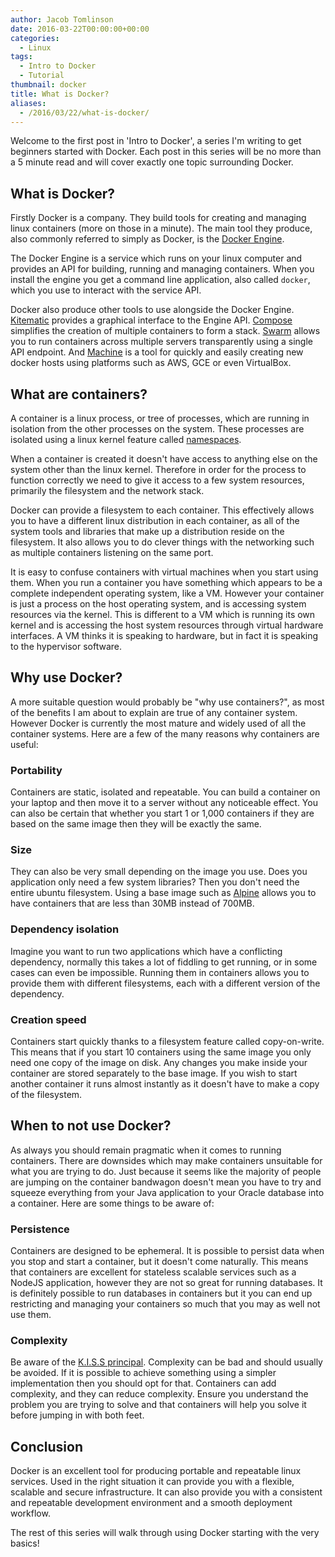```yaml
---
author: Jacob Tomlinson
date: 2016-03-22T00:00:00+00:00
categories:
  - Linux
tags:
  - Intro to Docker
  - Tutorial
thumbnail: docker
title: What is Docker?
aliases:
  - /2016/03/22/what-is-docker/
---
```



Welcome to the first post in 'Intro to Docker', a series I'm writing to get beginners started with Docker. Each post in this series will be no more than a 5 minute read and will cover exactly one topic surrounding Docker.

## What is Docker?

Firstly Docker is a company. They build tools for creating and managing linux containers (more on those in a minute). The main tool they produce, also commonly referred to simply as Docker, is the [Docker Engine][docker-engine].

The Docker Engine is a service which runs on your linux computer and provides an API for building, running and managing containers. When you install the engine you get a command line application, also called `docker`, which you use to interact with the service API.

Docker also produce other tools to use alongside the Docker Engine. [Kitematic][kitematic] provides a graphical interface to the Engine API. [Compose][docker-compose] simplifies the creation of multiple containers to form a stack. [Swarm][docker-swarm] allows you to run containers across multiple servers transparently using a single API endpoint. And [Machine][docker-machine] is a tool for quickly and easily creating new docker hosts using platforms such as AWS, GCE or even VirtualBox.

## What are containers?

A container is a linux process, or tree of processes, which are running in isolation from the other processes on the system. These processes are isolated using a linux kernel feature called [namespaces][kernel-namespaces].

When a container is created it doesn't have access to anything else on the system other than the linux kernel. Therefore in order for the process to function correctly we need to give it access to a few system resources, primarily the filesystem and the network stack.

Docker can provide a filesystem to each container. This effectively allows you to have a different linux distribution in each container, as all of the system tools and libraries that make up a distribution reside on the filesystem. It also allows you to do clever things with the networking such as multiple containers listening on the same port.

It is easy to confuse containers with virtual machines when you start using them. When you run a container you have something which appears to be a complete independent operating system, like a VM. However your container is just a process on the host operating system, and is accessing system resources via the kernel. This is different to a VM which is running its own kernel and is accessing the host system resources through virtual hardware interfaces. A VM thinks it is speaking to hardware, but in fact it is speaking to the hypervisor software.

## Why use Docker?

A more suitable question would probably be "why use containers?", as most of the benefits I am about to explain are true of any container system. However Docker is currently the most mature and widely used of all the container systems. Here are a few of the many reasons why containers are useful:

### Portability

Containers are static, isolated and repeatable. You can build a container on your laptop and then move it to a server without any noticeable effect. You can also be certain that whether you start 1 or 1,000 containers if they are based on the same image then they will be exactly the same.

### Size
They can also be very small depending on the image you use. Does you application only need a few system libraries? Then you don't need the entire ubuntu filesystem. Using a base image such as [Alpine][alpine] allows you to have containers that are less than 30MB instead of 700MB.

### Dependency isolation

Imagine you want to run two applications which have a conflicting dependency, normally this takes a lot of fiddling to get running, or in some cases can even be impossible. Running them in containers allows you to provide them with different filesystems, each with a different version of the dependency.

### Creation speed

Containers start quickly thanks to a filesystem feature called copy-on-write. This means that if you start 10 containers using the same image you only need one copy of the image on disk. Any changes you make inside your container are stored separately to the base image. If you wish to start another container it runs almost instantly as it doesn't have to make a copy of the filesystem.

## When to not use Docker?

As always you should remain pragmatic when it comes to running containers. There are downsides which may make containers unsuitable for what you are trying to do. Just because it seems like the majority of people are jumping on the container bandwagon doesn't mean you have to try and squeeze everything from your Java application to your Oracle database into a container. Here are some things to be aware of:

### Persistence

Containers are designed to be ephemeral. It is possible to persist data when you stop and start a container, but it doesn't come naturally. This means that containers are excellent for stateless scalable services such as a NodeJS application, however they are not so great for running databases. It is definitely possible to run databases in containers but it you can end up restricting and managing your containers so much that you may as well not use them.

### Complexity

Be aware of the [K.I.S.S principal][kiss]. Complexity can be bad and should usually be avoided. If it is possible to achieve something using a simpler implementation then you should opt for that. Containers can add complexity, and they can reduce complexity. Ensure you understand the problem you are trying to solve and that containers will help you solve it before jumping in with both feet.

## Conclusion

Docker is an excellent tool for producing portable and repeatable linux services. Used in the right situation it can provide you with a flexible, scalable and secure infrastructure. It can also provide you with a consistent and repeatable development environment and a smooth deployment workflow.

The rest of this series will walk through using Docker starting with the very basics!

[alpine]: https://hub.docker.com/_/alpine/
[docker-compose]: https://www.docker.com/products/docker-compose
[docker-engine]: https://docs.docker.com/engine/
[docker-machine]: https://www.docker.com/products/docker-machine
[docker-swarm]: https://www.docker.com/products/docker-swarm
[kernel-namespaces]: http://man7.org/linux/man-pages/man7/namespaces.7.html
[kiss]: https://en.wikipedia.org/wiki/KISS_principle
[kitematic]: https://www.docker.com/products/docker-kitematic
